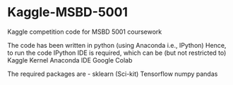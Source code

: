 # Kaggle-MSBD-5001
Kaggle competition code for MSBD 5001 coursework

The code has been written in python (using Anaconda i.e., IPython)
Hence, to run the code IPython IDE is required, which can be (but not restricted to)
  Kaggle Kernel
  Anaconda IDE
  Google Colab
  
The required packages are - 
  sklearn (Sci-kit)
  Tensorflow
  numpy
  pandas
